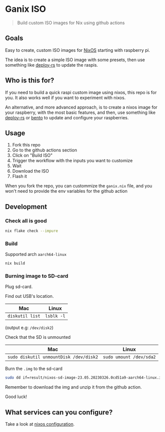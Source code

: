# Ganix ISO

> Build custom ISO images for Nix using github actions

## Goals

Easy to create, custom ISO images for [NixOS](https://nixos.org/) starting with raspberry pi.

The idea is to create a simple ISO image with some presets, then use something like
[deploy-rs](https://github.com/serokell/deploy-rs) to update the raspis.

## Who is this for?

If you need to build a quick raspi custom image using nixos, this repo is for you.
It also works well if you want to experiment with nixos.

An alternative, and more advanced approach, is to create a nixos image for your raspberry, with the most basic features, and then, use something like [deploy-rs](https://github.com/serokell/deploy-rs) or [bento](https://github.com/rapenne-s/bento) to update and configure your raspberries.

## Usage

1. Fork this repo
2. Go to the github actions section
3. Click on "Build ISO"
4. Trigger the workflow with the inputs you want to customize
5. Wait
6. Download the ISO
7. Flash it

When you fork the repo, you can custommize the `ganix.nix` file, and you won't need to provide
the env variables for the github action

## Development

### Check all is good

```sh
nix flake check --impure
```

### Build

Supported arch `aarch64-linux`

```sh
nix build
```

### Burning image to SD-card

Plug sd-card.

Find out USB's location.

| Mac             | Linux      |
| --------------- | ---------- |
| `diskutil list` | `lsblk -l` |

(output e.g: `/dev/disk2`)

Check that the SD is unmounted

| Mac                                    | Linux                   |
| -------------------------------------- | ----------------------- |
| `sudo diskutil unmountDisk /dev/disk2` | `sudo umount /dev/sda2` |

Burn the `.img` to the sd-card


```sh
sudo dd if=result/nixos-sd-image-23.05.20230326.0cd51a9-aarch64-linux.img of=/dev/disk2 bs=1m status=progress
```

Remember to download the img and unzip it from the github action.

Good luck!

## What services can you configure?

Take a look at [nixos configuration](https://nixos.org/manual/nixos/stable/index.html#ch-configuration).